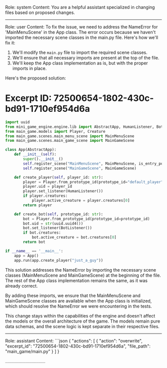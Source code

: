 Role: system
Content: You are a helpful assistant specialized in changing files based on proposed changes.
__________________
Role: user
Content: To fix the issue, we need to address the NameError for 'MainMenuScene' in the App class. The error occurs because we haven't imported the necessary scene classes in the main.py file. Here's how we'll fix it:

1. We'll modify the `main.py` file to import the required scene classes.
2. We'll ensure that all necessary imports are present at the top of the file.
3. We'll keep the App class implementation as is, but with the proper imports in place.

Here's the proposed solution:

# Excerpt ID: 72500654-1802-430c-bd91-1710ef954d6a
```python main_game/main.py
import uuid
from mini_game_engine.engine.lib import AbstractApp, HumanListener, BotListener
from main_game.models import Player, Creature
from main_game.scenes.main_menu_scene import MainMenuScene
from main_game.scenes.main_game_scene import MainGameScene

class App(AbstractApp):
    def __init__(self):
        super().__init__()
        self.register_scene("MainMenuScene", MainMenuScene, is_entry_point=True)
        self.register_scene("MainGameScene", MainGameScene)

    def create_player(self, player_id: str):
        player = Player.from_prototype_id(prototype_id="default_player")
        player.uid = player_id
        player.set_listener(HumanListener())
        if player.creatures:
            player.active_creature = player.creatures[0]
        return player

    def create_bot(self, prototype_id: str):
        bot = Player.from_prototype_id(prototype_id=prototype_id)
        bot.uid = str(uuid.uuid4())
        bot.set_listener(BotListener())
        if bot.creatures:
            bot.active_creature = bot.creatures[0]
        return bot

if __name__ == '__main__':
    app = App()
    app.run(app.create_player("just_a_guy"))
```

This solution addresses the NameError by importing the necessary scene classes (MainMenuScene and MainGameScene) at the beginning of the file. The rest of the App class implementation remains the same, as it was already correct.

By adding these imports, we ensure that the MainMenuScene and MainGameScene classes are available when the App class is initialized, which should resolve the NameError we were encountering in the tests.

This change stays within the capabilities of the engine and doesn't affect the models or the overall architecture of the game. The models remain pure data schemas, and the scene logic is kept separate in their respective files.
__________________
Role: assistant
Content: ```json
{
  "actions": [
    {
      "action": "overwrite",
      "excerpt_id": "72500654-1802-430c-bd91-1710ef954d6a",
      "file_path": "main_game/main.py"
    }
  ]
}
```
__________________
